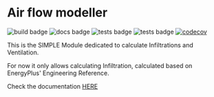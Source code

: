 # Air flow modeller

![build badge](https://github.com/SIMPLE-BuildingSimulation/air/actions/workflows/build.yaml/badge.svg)
![docs badge](https://github.com/SIMPLE-BuildingSimulation/air/actions/workflows/docs.yaml/badge.svg)
![tests badge](https://github.com/SIMPLE-BuildingSimulation/air/actions/workflows/tests.yaml/badge.svg)
![tests badge](https://github.com/SIMPLE-BuildingSimulation/air/actions/workflows/style.yaml/badge.svg)
[![codecov](https://codecov.io/gh/SIMPLE-BuildingSimulation/air/branch/master/graph/badge.svg?token=GFAQ8LPXK0)](https://codecov.io/gh/SIMPLE-BuildingSimulation/air)

This is the SIMPLE Module dedicated to calculate Infiltrations and Ventilation.

For now it only allows calculating Infiltration, calculated based on EnergyPlus' Engineering Reference.

Check the documentation [HERE](https://simple-buildingsimulation.github.io/air/)